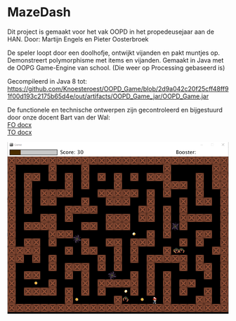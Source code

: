 # MazeDash
Dit project is gemaakt voor het vak OOPD in het propedeusejaar aan de HAN.
Door: Martijn Engels en Pieter Oosterbroek

De speler loopt door een doolhofje, ontwijkt vijanden en pakt muntjes op.
Demonstreert polymorphisme met items en vijanden.
Gemaakt in Java met de OOPG Game-Engine van school. (Die weer op Processing gebaseerd is)

Gecompileerd in Java 8 tot:  
https://github.com/Knoesteroest/OOPD_Game/blob/2d9a042c20f25cff48ff91f00d193c2175b65d4e/out/artifacts/OOPD_Game_jar/OOPD_Game.jar

De functionele en technische ontwerpen zijn gecontroleerd en bijgestuurd door onze docent Bart van der Wal:  
[FO docx](https://github.com/Knoesteroest/OOPD_Game/blob/fe3cce4d033a6aa1ae633ee399adda54338d26be/FO-mazeDash%20versie2.docx)  
[TO docx](https://github.com/Knoesteroest/OOPD_Game/blob/fe3cce4d033a6aa1ae633ee399adda54338d26be/TO_mazedash.docx)  

![Screenshot MazeDash](https://github.com/Knoesteroest/OOPD_Game/blob/079df212616505b30c6608597a4845c4ef22a048/screenshot.png)
